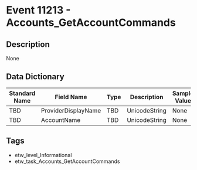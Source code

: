 # Event 11213 - Accounts_GetAccountCommands

## Description
None

## Data Dictionary
|Standard Name|Field Name|Type|Description|Sample Value|
|---|---|---|---|---|
|TBD|ProviderDisplayName|TBD|UnicodeString|None|None|
|TBD|AccountName|TBD|UnicodeString|None|None|

## Tags
* etw_level_Informational
* etw_task_Accounts_GetAccountCommands